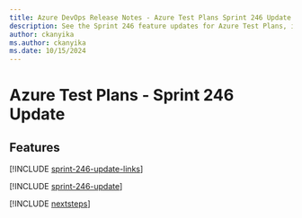 ```yaml
---
title: Azure DevOps Release Notes - Azure Test Plans Sprint 246 Update
description: See the Sprint 246 feature updates for Azure Test Plans, including next steps.
author: ckanyika
ms.author: ckanyika
ms.date: 10/15/2024
---
```


# Azure Test Plans - Sprint 246 Update

## Features

[!INCLUDE [sprint-246-update-links](../includes/testplans/sprint-246-update-links.md)]

[!INCLUDE [sprint-246-update](../includes/testplans/sprint-246-update.md)]

[!INCLUDE [nextsteps](../includes/nextsteps.md)]